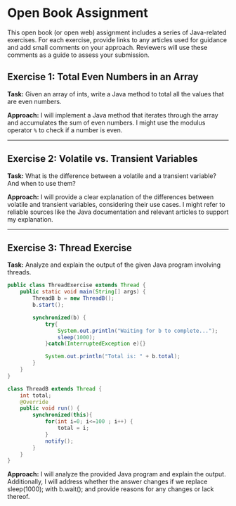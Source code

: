 # Open Book Assignment

This open book (or open web) assignment includes a series of Java-related exercises. For each exercise, provide links to any articles used for guidance and add small comments on your approach. Reviewers will use these comments as a guide to assess your submission.

## Exercise 1: Total Even Numbers in an Array

**Task:** Given an array of ints, write a Java method to total all the values that are even numbers.

**Approach:**
I will implement a Java method that iterates through the array and accumulates the sum of even numbers. I might use the modulus operator `%` to check if a number is even.

---

## Exercise 2: Volatile vs. Transient Variables

**Task:** What is the difference between a volatile and a transient variable? And when to use them?

**Approach:**
I will provide a clear explanation of the differences between volatile and transient variables, considering their use cases. I might refer to reliable sources like the Java documentation and relevant articles to support my explanation.

---

## Exercise 3: Thread Exercise

**Task:** Analyze and explain the output of the given Java program involving threads.

```java
public class ThreadExercise extends Thread {
    public static void main(String[] args) {
        ThreadB b = new ThreadB();
        b.start();

        synchronized(b) {
            try{
                System.out.println("Waiting for b to complete...");
                sleep(1000);
            }catch(InterruptedException e){}

            System.out.println("Total is: " + b.total);
        }
    }
}

class ThreadB extends Thread {
    int total;
    @Override
    public void run() {
        synchronized(this){
            for(int i=0; i<=100 ; i++) {
                total = i;
            }
            notify();
        }
    }
}
```

**Approach:**
I will analyze the provided Java program and explain the output. Additionally, I will address whether the answer changes if we replace sleep(1000); with b.wait(); and provide reasons for any changes or lack thereof.